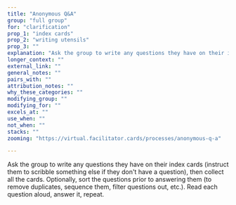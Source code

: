 ```yaml
---
title: "Anonymous Q&A"
group: "full group"
for: "clarification"
prop_1: "index cards"
prop_2: "writing utensils"
prop_3: ""
explanation: "Ask the group to write any questions they have on their index cards (instruct them to scribble something else if they don\'t have a question), then collect all the cards. Optionally, sort the questions prior to answering them (to remove duplicates, sequence them, filter questions out, etc.). Read each question aloud, answer it, repeat."
longer_context: ""
external_link: ""
general_notes: ""
pairs_with: ""
attribution_notes: ""
why_these_categories: ""
modifying_group: ""
modifying_for: ""
excels_at: ""
use_when: ""
not_when: ""
stacks: ""
zooming: "https://virtual.facilitator.cards/processes/anonymous-q-a"

---
```


Ask the group to write any questions they have on their index cards (instruct them to scribble something else if they don't have a question), then collect all the cards. Optionally, sort the questions prior to answering them (to remove duplicates, sequence them, filter questions out, etc.). Read each question aloud, answer it, repeat.


